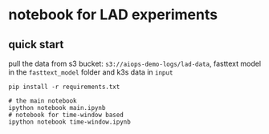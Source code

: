 # notebook for LAD experiments
## quick start
pull the data from s3 bucket: `s3://aiops-demo-logs/lad-data`, fasttext model in the `fasttext_model` folder and k3s data in `input`

``` # install the libs
pip install -r requirements.txt
```

```
# the main notebook
ipython notebook main.ipynb
# notebook for time-window based
ipython notebook time-window.ipynb
```
